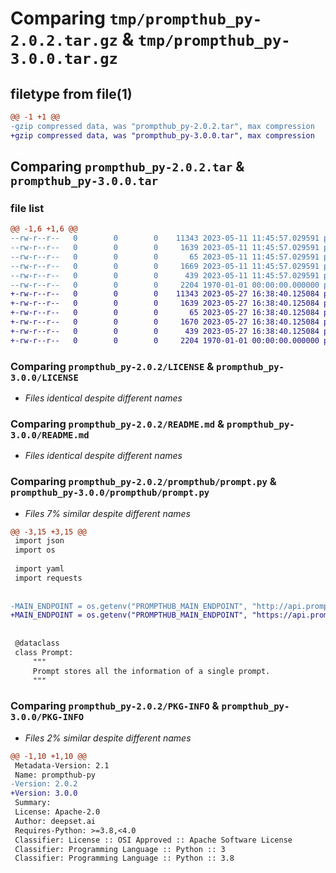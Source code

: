 # Comparing `tmp/prompthub_py-2.0.2.tar.gz` & `tmp/prompthub_py-3.0.0.tar.gz`

## filetype from file(1)

```diff
@@ -1 +1 @@
-gzip compressed data, was "prompthub_py-2.0.2.tar", max compression
+gzip compressed data, was "prompthub_py-3.0.0.tar", max compression
```

## Comparing `prompthub_py-2.0.2.tar` & `prompthub_py-3.0.0.tar`

### file list

```diff
@@ -1,6 +1,6 @@
--rw-r--r--   0        0        0    11343 2023-05-11 11:45:57.029591 prompthub_py-2.0.2/LICENSE
--rw-r--r--   0        0        0     1639 2023-05-11 11:45:57.029591 prompthub_py-2.0.2/README.md
--rw-r--r--   0        0        0       65 2023-05-11 11:45:57.029591 prompthub_py-2.0.2/prompthub/__init__.py
--rw-r--r--   0        0        0     1669 2023-05-11 11:45:57.029591 prompthub_py-2.0.2/prompthub/prompt.py
--rw-r--r--   0        0        0      439 2023-05-11 11:45:57.029591 prompthub_py-2.0.2/pyproject.toml
--rw-r--r--   0        0        0     2204 1970-01-01 00:00:00.000000 prompthub_py-2.0.2/PKG-INFO
+-rw-r--r--   0        0        0    11343 2023-05-27 16:38:40.125084 prompthub_py-3.0.0/LICENSE
+-rw-r--r--   0        0        0     1639 2023-05-27 16:38:40.125084 prompthub_py-3.0.0/README.md
+-rw-r--r--   0        0        0       65 2023-05-27 16:38:40.125084 prompthub_py-3.0.0/prompthub/__init__.py
+-rw-r--r--   0        0        0     1670 2023-05-27 16:38:40.125084 prompthub_py-3.0.0/prompthub/prompt.py
+-rw-r--r--   0        0        0      439 2023-05-27 16:38:40.125084 prompthub_py-3.0.0/pyproject.toml
+-rw-r--r--   0        0        0     2204 1970-01-01 00:00:00.000000 prompthub_py-3.0.0/PKG-INFO
```

### Comparing `prompthub_py-2.0.2/LICENSE` & `prompthub_py-3.0.0/LICENSE`

 * *Files identical despite different names*

### Comparing `prompthub_py-2.0.2/README.md` & `prompthub_py-3.0.0/README.md`

 * *Files identical despite different names*

### Comparing `prompthub_py-2.0.2/prompthub/prompt.py` & `prompthub_py-3.0.0/prompthub/prompt.py`

 * *Files 7% similar despite different names*

```diff
@@ -3,15 +3,15 @@
 import json
 import os
 
 import yaml
 import requests
 
 
-MAIN_ENDPOINT = os.getenv("PROMPTHUB_MAIN_ENDPOINT", "http://api.prompthub.deepset.ai")
+MAIN_ENDPOINT = os.getenv("PROMPTHUB_MAIN_ENDPOINT", "https://api.prompthub.deepset.ai")
 
 
 @dataclass
 class Prompt:
     """
     Prompt stores all the information of a single prompt.
     """
```

### Comparing `prompthub_py-2.0.2/PKG-INFO` & `prompthub_py-3.0.0/PKG-INFO`

 * *Files 2% similar despite different names*

```diff
@@ -1,10 +1,10 @@
 Metadata-Version: 2.1
 Name: prompthub-py
-Version: 2.0.2
+Version: 3.0.0
 Summary: 
 License: Apache-2.0
 Author: deepset.ai
 Requires-Python: >=3.8,<4.0
 Classifier: License :: OSI Approved :: Apache Software License
 Classifier: Programming Language :: Python :: 3
 Classifier: Programming Language :: Python :: 3.8
```

